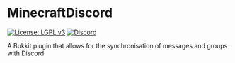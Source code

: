 # MinecraftDiscord

[![License: LGPL v3](https://img.shields.io/badge/License-LGPL%20v3-blue.svg)](https://www.gnu.org/licenses/lgpl-3.0)
[![Discord](https://img.shields.io/discord/429002537673293835.svg?logo=discord&colorB=7289da&logoWidth=14&label=MinecraftDiscord)](https://discord.gg/sytsjDY)

A Bukkit plugin that allows for the synchronisation of messages and groups with Discord
